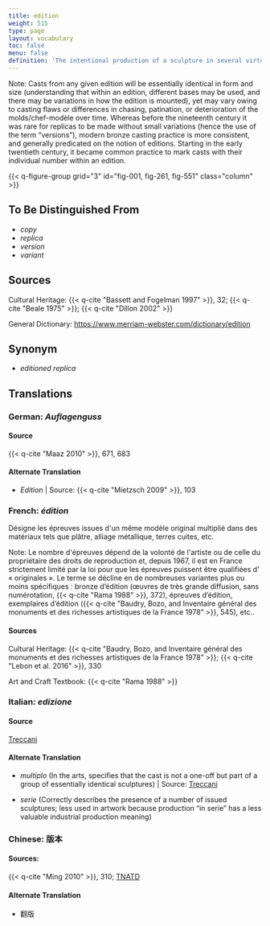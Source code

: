 ```yaml
---
title: edition
weight: 515
type: page
layout: vocabulary
toc: false
menu: false
definition: 'The intentional production of a sculpture in several virtually identical casts, usually from the same set of molds derived from the original model. In modern castings, item number and total number of multiples produced is often reported somewhere on the surface, as it has legal value.'
---
```


<div class="backmatter">
Note: Casts from any given edition will be essentially identical in form and size (understanding that within an edition, different bases may be used, and there may be variations in how the edition is mounted), yet may vary owing to casting flaws or differences in chasing, patination, or deterioration of the molds/chef-modèle over time. Whereas before the nineteenth century it was rare for replicas to be made without small variations (hence the use of the term “versions”), modern bronze casting practice is more consistent, and generally predicated on the notion of editions. Starting in the early twentieth century, it became common practice to mark casts with their individual number within an edition.
</div>

{{< q-figure-group grid="3" id="fig-001, fig-261, fig-551" class="column" >}}

## To Be Distinguished From

- *copy*
- *replica*
- *version*
- *variant*

## Sources

Cultural Heritage: {{< q-cite "Bassett and Fogelman 1997" >}}, 32; {{< q-cite "Beale 1975" >}}; {{< q-cite "Dillon 2002" >}}

General Dictionary: <https://www.merriam-webster.com/dictionary/edition>

## Synonym

- *editioned replica*

## Translations

<div class="accordion">

### **German**: *Auflagenguss*

#### Source

{{< q-cite "Maaz 2010" >}}, 671, 683

#### Alternate Translation

- *Edition* | Source: {{< q-cite "Mietzsch 2009" >}}, 103

### **French**: *édition*

Désigne les épreuves issues d'un même modèle original multiplié dans des matériaux tels que plâtre, alliage métallique, terres cuites, etc.

<div class="backmatter">
Note: Le nombre d'épreuves dépend de la volonté de l'artiste ou de celle du propriétaire des droits de reproduction et, depuis 1967, il est en France strictement limité par la loi pour que les épreuves puissent être qualifiées d' « originales ». Le terme se décline en de nombreuses variantes plus ou moins spécifiques : bronze d’édition (œuvres de très grande diffusion, sans numérotation, {{< q-cite "Rama 1988" >}}, 372), épreuves d’édition, exemplaires d’édition ({{< q-cite "Baudry, Bozo, and Inventaire général des monuments et des richesses artistiques de la France 1978" >}}, 545), etc..
</div>

#### Sources

Cultural Heritage: {{< q-cite "Baudry, Bozo, and Inventaire général des monuments et des richesses artistiques de la France 1978" >}}; {{< q-cite "Lebon et al. 2016" >}}, 330

Art and Craft Textbook: {{< q-cite "Rama 1988" >}}

### **Italian**: *edizione*

#### Source

[Treccani](http://www.treccani.it/vocabolario/edizione)

#### Alternate Translation

- *multiplo* (In the arts, specifies that the cast is not a one-off but part of a group of essentially identical sculptures) | Source: [Treccani](https://www.treccani.it/enciclopedia/multiplo/)

- *serie* (Correctly describes the presence of a number of issued sculptures; less used in artwork because production “in serie” has a less valuable industrial production meaning)

### **Chinese**: 版本

#### Sources:

{{< q-cite "Ming 2010" >}}, 310; [TNATD](https://terms.naer.edu.tw/detail/7644588/?index=2)

#### Alternate Translation

- 翻版

</div>
